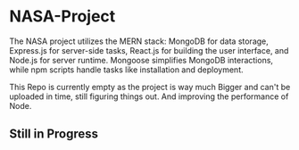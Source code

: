 # NASA-Project
The NASA project utilizes the MERN stack: MongoDB for data storage, Express.js for server-side tasks, React.js for building the user interface, and Node.js for server runtime. Mongoose simplifies MongoDB interactions, while npm scripts handle tasks like installation and deployment.

This Repo is currently empty as the project is way much Bigger and can't be uploaded in time, still figuring things out. And improving the performance of Node.

## Still in Progress
